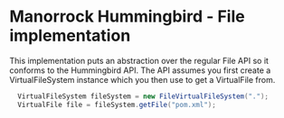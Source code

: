 # Manorrock Hummingbird - File implementation

This implementation puts an abstraction over the regular File API so it conforms
to the Hummingbird API. The API assumes you first create a VirtualFileSystem
instance which you then use to get a VirtualFile from.

```java
  VirtualFileSystem fileSystem = new FileVirtualFileSystem(".");
  VirtualFile file = fileSystem.getFile("pom.xml");
```
